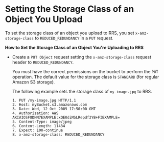 # Setting the Storage Class of an Object You Upload<a name="SetStoClsOfObjUploaded"></a>

To set the storage class of an object you upload to RRS, you set `x-amz-storage-class` to `REDUCED_REDUNDANCY` in a `PUT` request\.

**How to Set the Storage Class of an Object You're Uploading to RRS**

+ Create a `PUT Object` request setting the `x-amz-storage-class` request header to `REDUCED_REDUNDANCY`\.

  You must have the correct permissions on the bucket to perform the `PUT` operation\. The default value for the storage class is `STANDARD` \(for regular Amazon S3 storage\)\.

  The following example sets the storage class of `my-image.jpg` to RRS\.

  ```
  1. PUT /my-image.jpg HTTP/1.1
  2. Host: myBucket.s3.amazonaws.com
  3. Date: Wed, 12 Oct 2009 17:50:00 GMT
  4. Authorization: AWS AKIAIOSFODNN7EXAMPLE:xQE0diMbLRepdf3YB+FIEXAMPLE=
  5. Content-Type: image/jpeg
  6. Content-Length: 11434
  7. Expect: 100-continue
  8. x-amz-storage-class: REDUCED_REDUNDANCY
  ```